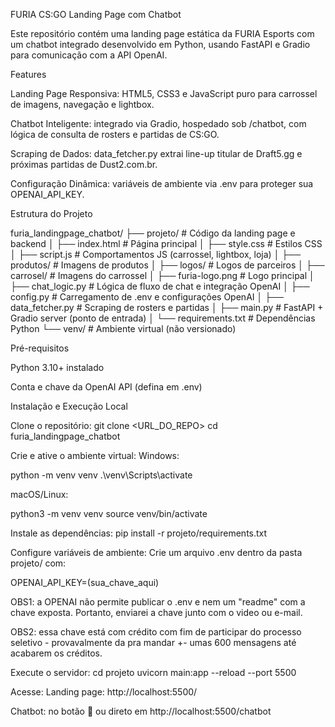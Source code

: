 FURIA CS:GO Landing Page com Chatbot

Este repositório contém uma landing page estática da FURIA Esports com um chatbot integrado desenvolvido em Python, usando FastAPI e Gradio para comunicação com a API OpenAI.

Features

Landing Page Responsiva: HTML5, CSS3 e JavaScript puro para carrossel de imagens, navegação e lightbox.

Chatbot Inteligente: integrado via Gradio, hospedado sob /chatbot, com lógica de consulta de rosters e partidas de CS:GO.

Scraping de Dados: data_fetcher.py extrai line-up titular de Draft5.gg e próximas partidas de Dust2.com.br.

Configuração Dinâmica: variáveis de ambiente via .env para proteger sua OPENAI_API_KEY.

Estrutura do Projeto

furia_landingpage_chatbot/ ├── projeto/ # Código da landing page e backend │ ├── index.html # Página principal │ ├── style.css # Estilos CSS │ ├── script.js # Comportamentos JS (carrossel, lightbox, loja) │ ├── produtos/ # Imagens de produtos │ ├── logos/ # Logos de parceiros │ ├── carrosel/ # Imagens do carrossel │ ├── furia-logo.png # Logo principal │ ├── chat_logic.py # Lógica de fluxo de chat e integração OpenAI │ ├── config.py # Carregamento de .env e configurações OpenAI │ ├── data_fetcher.py # Scraping de rosters e partidas │ ├── main.py # FastAPI + Gradio server (ponto de entrada) │ └── requirements.txt # Dependências Python └── venv/ # Ambiente virtual (não versionado)

Pré-requisitos

Python 3.10+ instalado

Conta e chave da OpenAI API (defina em .env)

Instalação e Execução Local

Clone o repositório:
git clone <URL_DO_REPO> cd furia_landingpage_chatbot

Crie e ative o ambiente virtual:
Windows:

python -m venv venv .\venv\Scripts\activate

macOS/Linux:

python3 -m venv venv source venv/bin/activate

Instale as dependências:
pip install -r projeto/requirements.txt

Configure variáveis de ambiente:
Crie um arquivo .env dentro da pasta projeto/ com:

OPENAI_API_KEY=(sua_chave_aqui)

OBS1: a OPENAI não permite publicar o .env e nem um "readme" com a chave exposta. Portanto, enviarei a chave junto com o video ou e-mail.

OBS2: essa chave está com crédito com fim de participar do processo seletivo - provavalmente da pra mandar +- umas 600 mensagens até acabarem os créditos.

Execute o servidor:
cd projeto uvicorn main:app --reload --port 5500

Acesse:
Landing page: http://localhost:5500/

Chatbot: no botão 💬 ou direto em http://localhost:5500/chatbot
